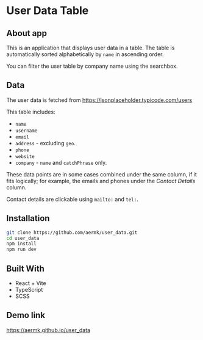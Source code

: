 # User Data Table

## About app

This is an application that displays user data in a table.
The table is automatically sorted alphabetically by `name` in ascending order.

You can filter the user table by company name using the searchbox.

## Data

The user data is fetched from https://jsonplaceholder.typicode.com/users

This table includes:

* `name` 
* `username`
* `email`
* `address` - excluding `geo`.
* `phone` 
* `website`
* `company` - `name` and `catchPhrase` only.

These data points are in some cases combined under the same column, if it fits logically; for example, the emails and phones under the *Contact Details* column.

Contact details are clickable using `mailto:` and `tel:`.

## Installation

```sh
git clone https://github.com/aermk/user_data.git
cd user_data
npm install
npm run dev
```

## Built With

- React + Vite
- TypeScript
- SCSS

## Demo link

https://aermk.github.io/user_data